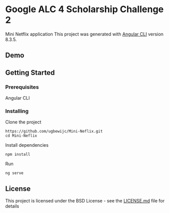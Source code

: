 # Google ALC 4 Scholarship Challenge 2

Mini Netflix application
This project was generated with [Angular CLI](https://github.com/angular/angular-cli) version 8.3.5.

## Demo

## Getting Started

### Prerequisites

Angular CLI

### Installing


Clone the project

```
https://github.com/ugbewijc/Mini-Neflix.git
cd Mini-Neflix
```

Install dependencies

```
npm install
```

Run

```
ng serve
```

## License

This project is licensed under the BSD License - see the [LICENSE.md](LICENSE.md) file for details
